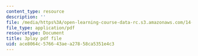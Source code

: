 ```yaml
---
content_type: resource
description: ''
file: /media/https%3A/open-learning-course-data-rc.s3.amazonaws.com/14-01-principles-of-microeconomics-fall-2018/ace8064c576643aea27858ca5351e4c3_BF1ZtGIjTik.pdf
file_type: application/pdf
resourcetype: Document
title: 3play pdf file
uid: ace8064c-5766-43ae-a278-58ca5351e4c3
---
```

